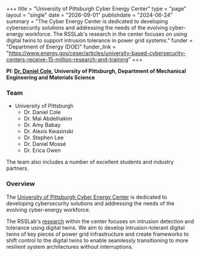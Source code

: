 +++
title = "University of Pittsburgh Cyber Energy Center"
type = "page"
layout = "single"
date = "2026-09-01"
publishdate = "2024-06-24"
summary = "The Cyber Energy Center is dedicated to developing cybersecurity solutions and addressing the needs of the evolving cyber-energy workforce. The RSSLab's research in the center focuses on using digital twins to support intrusion tolerance in power grid systems."
funder = "Department of Energy (DOE)"
funder_link = "https://www.energy.gov/ceser/articles/university-based-cybersecurity-centers-receive-15-million-research-and-training"
+++

**PI: [Dr. Daniel Cole](https://www.engineering.pitt.edu/people/faculty/daniel-cole/), University of Pittsburgh, Department of Mechanical Engineering and Materials Science**

### Team
- University of Pittsburgh
    - Dr. Daniel Cole
    - Dr. Mai Abdelhakim
    - Dr. Amy Babay
    - Dr. Alexis Kwasinski
    - Dr. Stephen Lee
    - Dr. Daniel Mossé
    - Dr. Erica Owen

The team also includes a number of excellent students and industry partners.

### Overview

The [University of Pittsburgh Cyber Energy
Center](https://www.engineering.pitt.edu/subsites/centers/cec/) is dedicated to
developing cybersecurity solutions and addressing the needs of the evolving
cyber-energy workforce.

The RSSLab's
[research](https://www.engineering.pitt.edu/subsites/centers/cec/research/)
within the center focuses on intrusion detection and tolerance using digital
twins. We aim to develop intrusion-tolerant digital twins of key pieces of
power grid infrastructure and create frameworks to shift control to the digital
twins to enable seamlessly transitioning to more resilient system architectures
without interruptions.
